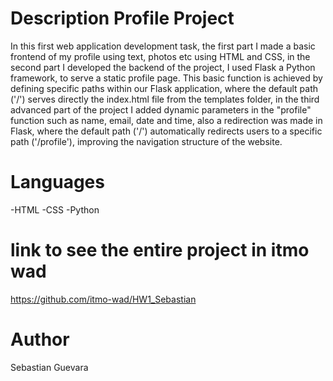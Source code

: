 
# Description Profile Project
In this first web application development task, the first part I made a basic frontend of my profile using text, photos etc using HTML and CSS, in the second part I developed the backend of the project, I used Flask a Python framework, to serve a static profile page. This basic function is achieved by defining specific paths within our Flask application, where the default path ('/') serves directly the index.html file from the templates folder, in the third advanced part of the project I added dynamic parameters in the "profile" function such as name, email, date and time, also a redirection was made in Flask, where the default path ('/') automatically redirects users to a specific path ('/profile'), improving the navigation structure of the website.

# Languages
-HTML
-CSS
-Python

# link to see the entire project in itmo wad
https://github.com/itmo-wad/HW1_Sebastian

# Author
Sebastian Guevara
